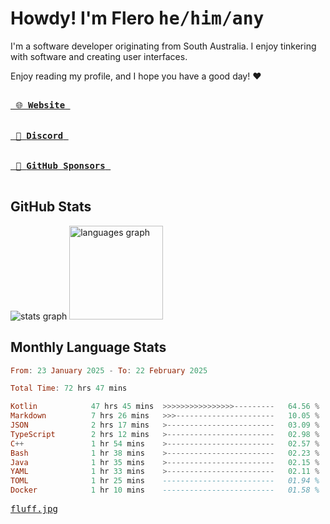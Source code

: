 # Howdy! I'm Flero <kbd>he/him/any</kbd>

I'm a software developer originating from South Australia. I enjoy tinkering with software and creating user interfaces.

Enjoy reading my profile, and I hope you have a good day! :heart:

<a href="https://flero.dev/">
    <kbd>
        <br>
        &nbsp;🌐 <strong>Website</strong>&nbsp;
        <br>
        <br>
    </kbd>
</a>

<a href="https://discord.com/users/1059375676769189938">
    <kbd>
        <br>
        &nbsp;💬 <strong>Discord</strong>&nbsp;
        <br>
        <br>
    </kbd>
</a>

<a href="https://github.com/sponsors/flerouwu">
    <kbd>
        <br>
        &nbsp;🩷 <strong>GitHub Sponsors</strong>&nbsp;
        <br>
        <br>
    </kbd>
</a>

## GitHub Stats
<!-- <p> allows it to be shown side-by-side -->
<div>
  <img src="https://github-readme-stats.vercel.app/api?hide_title=true&hide_rank=false&show_icons=true&include_all_commits=true&count_private=true&disable_animations=true&theme=github_dark&locale=en&hide_border=true&username=flerouwu" alt="stats graph"  />
  <img src="https://github-readme-stats.vercel.app/api/top-langs?locale=en&hide_title=false&langs_count=5&theme=github_dark&hide_border=true&username=flerouwu&layout=compact" alt="languages graph" height="150"  />
</div>

## Monthly Language Stats

<!--START_SECTION:waka-->

```haskell
From: 23 January 2025 - To: 22 February 2025

Total Time: 72 hrs 47 mins

Kotlin            47 hrs 45 mins  >>>>>>>>>>>>>>>>---------   64.56 %
Markdown          7 hrs 26 mins   >>>----------------------   10.05 %
JSON              2 hrs 17 mins   >------------------------   03.09 %
TypeScript        2 hrs 12 mins   >------------------------   02.98 %
C++               1 hr 54 mins    >------------------------   02.57 %
Bash              1 hr 38 mins    >------------------------   02.23 %
Java              1 hr 35 mins    >------------------------   02.15 %
YAML              1 hr 33 mins    >------------------------   02.11 %
TOML              1 hr 25 mins    -------------------------   01.94 %
Docker            1 hr 10 mins    -------------------------   01.58 %
```

<!--END_SECTION:waka-->

<a href="https://raw.githubusercontent.com/flerouwu/flerouwu/main/fluff.jpg">
  <kbd>fluff.jpg</kbd>
</a>
